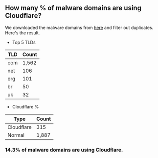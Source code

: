 ## How many % of malware domains are using Cloudflare?


We downloaded the malware domains from [here](https://urlhaus.abuse.ch) and filter out duplicates.
Here's the result.


[//]: # (start replacement)


- Top 5 TLDs

| TLD | Count |
| --- | --- |
| com | 1,562 |
| net | 106 |
| org | 101 |
| br | 50 |
| uk | 32 |


- Cloudflare %

| Type | Count |
| --- | --- |
| Cloudflare | 315 |
| Normal | 1,887 |


### 14.3% of malware domains are using Cloudflare.